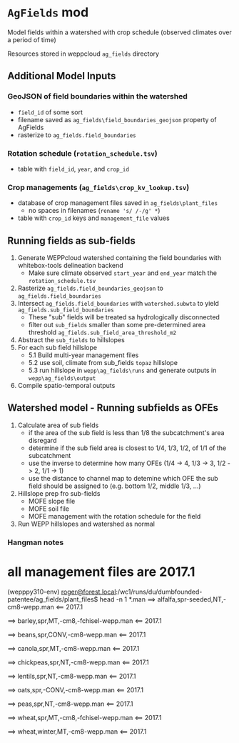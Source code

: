 # `AgFields` mod

Model fields within a watershed with crop schedule (observed climates over a period of time)

Resources stored in weppcloud `ag_fields` directory

## Additional Model Inputs

### GeoJSON of field boundaries within the watershed

- `field_id` of some sort
- filename saved as `ag_fields\field_boundaries_geojson` property of AgFields
- rasterize to `ag_fields.field_boundaries`

### Rotation schedule (`rotation_schedule.tsv`)

- table with `field_id`, `year`, and `crop_id`

### Crop managements (`ag_fields\crop_kv_lookup.tsv`)

- database of crop management files saved in `ag_fields\plant_files`
  - no spaces in filenames (`rename 's/ /-/g' *`)
- table with `crop_id` keys and `management_file` values

## Running fields as sub-fields

1. Generate WEPPcloud watershed containing the field boundaries with whitebox-tools delineation backend
   - Make sure climate observed `start_year` and `end_year` match the `rotation_schedule.tsv`
2. Rasterize `ag_fields.field_boundaries_geojson` to `ag_fields.field_boundaries`
3. Intersect `ag_fields.field_boundaries` with `watershed.subwta` to yield `ag_fields.sub_field_boundaries`
   - These "sub" fields will be treated sa hydrologically disconnected
   - filter out `sub_fields` smaller than some pre-determined area threshold `ag_fields.sub_field_area_threshold_m2`
4. Abstract the `sub_fields` to hillslopes
5. For each sub field hillslope
   - 5.1 Build multi-year management files
   - 5.2 use soil, climate from sub_fields `topaz` hillslope
   - 5.3 run hillslope in `wepp\ag_fields\runs` and generate outputs in `wepp\ag_fields\output`
6. Compile spatio-temporal outputs

## Watershed model - Running subfields as OFEs
1. Calculate area of sub fields
   - if the area of the sub field is less than 1/8 the subcatchment's area disregard
   - determine if the sub field area is closest to 1/4, 1/3, 1/2, of 1/1 of the subcatchment
   - use the inverse to determine how many OFEs (1/4 -> 4, 1/3 -> 3, 1/2 -> 2, 1/1 -> 1)
   - use the distance to channel map to detemine which OFE the sub field should be assigned to (e.g. bottom 1/2, middle 1/3, ...)
2. Hillslope prep fro sub-fields
   - MOFE slope file
   - MOFE soil file
   - MOFE management with the rotation schedule for the field
3. Run WEPP hillslopes and watershed as normal


### Hangman notes

# all management files are 2017.1
(wepppy310-env) roger@forest.local:/wc1/runs/du/dumbfounded-patentee/ag_fields/plant_files$ head -n 1 *.man
==> alfalfa,spr-seeded,NT,-cm8-wepp.man <==
2017.1

==> barley,spr,MT,-cm8,-fchisel-wepp.man <==
2017.1

==> beans,spr,CONV,-cm8-wepp.man <==
2017.1

==> canola,spr,MT,-cm8-wepp.man <==
2017.1

==> chickpeas,spr,NT,-cm8-wepp.man <==
2017.1

==> lentils,spr,NT,-cm8-wepp.man <==
2017.1

==> oats,spr,-CONV,-cm8-wepp.man <==
2017.1

==> peas,spr,NT,-cm8-wepp.man <==
2017.1

==> wheat,spr,MT,-cm8,-fchisel-wepp.man <==
2017.1

==> wheat,winter,MT,-cm8-wepp.man <==
2017.1

